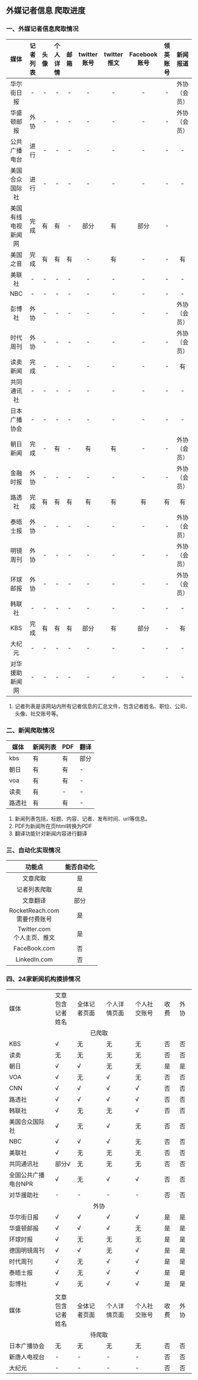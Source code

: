 ## 外媒记者信息 爬取进度

### 一、外媒记者信息爬取情况

|  媒体  | 记者列表 | 头像  | 个人详情 | 邮箱  | twitter账号 | twitter推文 | Facebook账号 | 领英账号 | 新闻报道 |
|:----:|:----:|:---:|:----:|:---:|:---------:|:---------:|:----------:|:----:|:----:|
| 华尔街日报  |  -   |  -  |  -   |  -  |     -     |     -     |     -      |  -  | 外协（会员）
| 华盛顿邮报  |  外协   |  -  |  -   |  -  |     -     |     -     |     -      |  -  | 外协（会员）
| 公共广播电台  |  进行   |  -  |  -   |  -  |     -     |     -     |     -      |  -  |  -   |
| 美国合众国际社  |  进行   |  -  |  -   |  -  |     -     |     -     |     -      |  -  |  -   |
| 美国有线电视新闻网  |  完成   |  有  |  有   |  -  |    部分     |     有     |     部分     |  -   |
| 美国之音  |  完成   |  有  |  有   |  有  |     -     |     有     |     -      |  -   | 有
| 美联社  |  -   |  -  |  -   |  -  |     -     |     -     |     -      |  -  |  -   |
| NBC  |  -   |  -  |  -   |  -  |     -     |     -     |     -      |  -  |  -   |
| 彭博社  |  外协   |  -  |  -   |  -  |     -     |     -     |     -      |  -  | 外协（会员）
| 时代周刊  |  外协   |  -  |  -   |  -  |     -     |     -     |     -      |  -  | 外协（会员）
| 读卖新闻 |  完成   |  -  |  -   |  -  |     -     |     -     |     -      |  -   | 有
| 共同通讯社  |  -   |  -  |  -   |  -  |     -     |     -     |     -      |  -  |  -   |
| 日本广播协会  |  -   |  -  |  -   |  -  |     -     |     -     |     -      |  -  |  -   |
| 朝日新闻 |  完成   |  -  |  有   |  -  |     有     |     有     |     -      |  -   | 外协（会员）
| 金融时报  |  外协   |  -  |  -   |  -  |     -     |     -     |     -      |  -  | 外协（会员）
| 路透社  |  完成   |  有  |  有   |  有  |     有     |     有     |     有      |  有  | 有
| 泰晤士报  |  外协   |  -  |  -   |  -  |     -     |     -     |     -      |  -  | 外协（会员）
| 明镜周刊  |  外协   |  -  |  -   |  -  |     -     |     -     |     -      |  -  | 外协（会员）
| 环球邮报  |  外协   |  -  |  -   |  -  |     -     |     -     |     -      |  -  | 外协（会员）
| 韩联社  |  -   |  -  |  -   |  -  |     -     |     -     |     -      |  -  |  -   |
| KBS  |  完成   |  有  |  有   |  有  |    部分     |     有     |     部分     |  -   | 有
| 大纪元  |  -   |  -  |  -   |  -  |     -     |     -     |     -      |  -  |  -   |
| 对华援助新闻网  |  -   |  -  |  -   |  -  |     -     |     -     |     -      |  -  |  -   |

1. 记者列表是该网站内所有记者信息的汇总文件，包含记者姓名、职位、公司、头像、社交账号等。

### 二、新闻爬取情况

| 媒体  | 新闻列表 | PDF |  翻译 |
|-----|-----|-----|----|
| kbs |    有 | 有   |  部分 |
| 朝日  |    有 | 有   |   - |
| voa |    有 | 有   |   - |
| 读卖  |    有 | -   |   - |
| 路透社 |    有 | 有   |   - |

1. 新闻列表包括，标题、内容、记者、发布时间、url等信息。
2. PDF为新闻所在页html转换为PDF
3. 翻译功能针对新闻内容进行翻译

### 三、自动化实现情况

|            功能点            | 能否自动化 |
|:-------------------------:|:-----:|
|           文章爬取            |   是   |
|          记者列表爬取           |   是   |
|           文章翻译            |  部分   |
| RocketReach.com<br>需要付费账号 |   是   |
|  Twitter.com<br>个人主页、推文   |   是   |
|       FaceBook.com        |   否   |
|       LinkedIn.com        |   否   |

### 四、24家新闻机构摸排情况

<table>
    <tr>
        <td>媒体</td>
        <td>文章包含<br>记者姓名</td>
        <td>全体记者页面</td>
        <td>个人详情页面</td>
        <td>个人社交账号</td>
        <td>收费</td>
        <td>外协</td>
    <tr>
    <tr>
        <td colspan="8" align="center">已爬取</td>
    <tr>
    <tr>
        <td>KBS</td>
        <td>√</td>
        <td>无</td>
        <td>无</td>
        <td>无</td>
        <td>否</td>
        <td>否</td>
    <tr>
    <tr>
        <td>读卖</td>
        <td>无</td>
        <td>无</td>
        <td>无</td>
        <td>无</td>
        <td>否</td>
        <td>否</td>
    <tr><tr>
        <td>朝日</td>
        <td>√</td>
        <td>√</td>
        <td>无</td>
        <td>无</td>
        <td>是</td>
        <td>是</td>
    <tr><tr>
        <td>VOA</td>
        <td>√</td>
        <td>无</td>
        <td>√</td>
        <td>无</td>
        <td>否</td>
        <td>否</td>
    <tr><tr>
        <td>CNN</td>
        <td>√</td>
        <td>√</td>
        <td>√</td>
        <td>√</td>
        <td>否</td>
        <td>否</td>
    <tr><tr>
        <td>路透社</td>
        <td>√</td>
        <td>√</td>
        <td>√</td>
        <td>√</td>
        <td>否</td>
        <td>否</td>
    <tr><tr>
        <td>韩联社</td>
        <td>√</td>
        <td>无</td>
        <td>无</td>
        <td>√</td>
        <td>否</td>
        <td>否</td>
    <tr><tr>
        <td>美国合众国际社</td>
        <td>√</td>
        <td>无</td>
        <td>√</td>
        <td>无</td>
        <td>否</td>
        <td>否</td>
    <tr><tr>
        <td>NBC</td>
        <td>√</td>
        <td>√</td>
        <td>√</td>
        <td>无</td>
        <td>否</td>
        <td>否</td>
    <tr><tr>
        <td>美联社</td>
        <td>√</td>
        <td>无</td>
        <td>无</td>
        <td>无</td>
        <td>否</td>
        <td>否</td>
    <tr><tr>
        <td>共同通讯社</td>
        <td>部分√</td>
        <td>无</td>
        <td>无</td>
        <td>无</td>
        <td>否</td>
        <td>否</td>
    <tr><tr>
        <td>全国公共广播电台NPR</td>
        <td>√</td>
        <td>无</td>
        <td>√</td>
        <td>√</td>
        <td>否</td>
        <td>否</td>
    <tr><tr>
        <td>对华援助社</td>
        <td>-</td>
        <td>-</td>
        <td>-</td>
        <td>-</td>
        <td>否</td>
        <td>否</td>
    <tr><tr>
        <td colspan="7" align="center">外协</td>
    <tr><tr>
        <td>华尔街日报</td>
        <td>√</td>
        <td>√</td>
        <td>√</td>
        <td>√</td>
        <td>是</td>
        <td>是</td>
    <tr><tr>
        <td>华盛顿邮报</td>
        <td>√</td>
        <td>√</td>
        <td>√</td>
        <td>无</td>
        <td>是</td>
        <td>是</td>
    <tr><tr>
        <td>环球时报</td>
        <td>√</td>
        <td>无</td>
        <td>无</td>
        <td>无</td>
        <td>是</td>
        <td>是</td>
    <tr><tr>
        <td>德国明镜周刊</td>
        <td>√</td>
        <td>√</td>
        <td>无</td>
        <td>√</td>
        <td>是</td>
        <td>是</td>
    <tr><tr>
        <td>时代周刊</td>
        <td>√</td>
        <td>无</td>
        <td>√</td>
        <td>√</td>
        <td>是</td>
        <td>是</td>
    <tr><tr>
        <td>泰晤士报</td>
        <td>√</td>
        <td>无</td>
        <td>√</td>
        <td>√</td>
        <td>是</td>
        <td>是</td>
    <tr><tr>
        <td>彭博社</td>
        <td>√</td>
        <td>无</td>
        <td>√</td>
        <td>√</td>
        <td>是</td>
        <td>是</td>
    <tr><tr>
        <td colspan="7" align="center"></td>
    <tr>    <tr>
        <td>媒体</td>
        <td>文章包含<br>记者姓名</td>
        <td>全体记者页面</td>
        <td>个人详情页面</td>
        <td>个人社交账号</td>
        <td>收费</td>
        <td>外协</td>
    <tr><tr>
        <td colspan="7" align="center">待爬取</td>
    <tr><tr>
        <td>日本广播协会</td>
        <td>无</td>
        <td>无</td>
        <td>无</td>
        <td>无</td>
        <td>否</td>
        <td>否</td>
    <tr><tr>
        <td>新唐人电视台</td>
        <td>-</td>
        <td>-</td>
        <td>-</td>
        <td>-</td>
        <td>否</td>
        <td>否</td>
    <tr><tr>
        <td>大纪元</td>
        <td>-</td>
        <td>-</td>
        <td>-</td>
        <td>-</td>
        <td>否</td>
        <td>否</td>
    <tr>
</table>